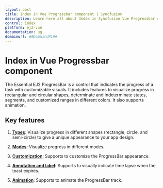 ```yaml
---
layout: post
title: Index in Vue Progressbar component | Syncfusion
description: Learn here all about Index in Syncfusion Vue Progressbar component of Syncfusion Essential JS 2 and more.
control: Index 
platform: ej2-vue
documentation: ug
domainurl: ##DomainURL##
---
```


# Index in Vue Progressbar component

The Essential EJ2 ProgressBar is a control that indicates the progress of a task with customizable visuals. It includes features to visualize progress in rectangular and circular shapes, determinate and indeterminate states, segments, and customized ranges in different colors. It also supports animation.

## Key features

1. **[Types](./types/)**: Visualize progress in different shapes (rectangle, circle, and semi-circle) to give a unique appearance to your app design.

2. **[Modes](./modes/)**: Visualize progress in different modes.

3. **[Customization](./customization/)**: Supports to customize the ProgressBar appearance.

4. **[Annotation and label](./annotation/)**: Supports to visually indicate time lapse when the toast expires.

5. **[Animation](./animation/)**: Supports to animate the ProgressBar track.